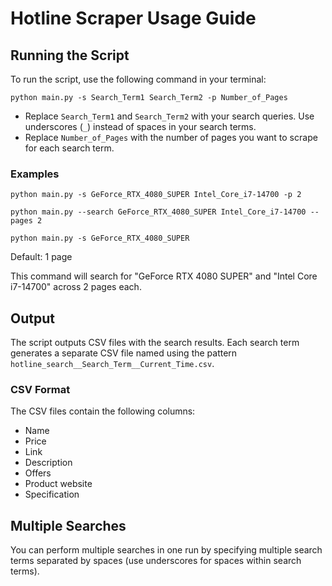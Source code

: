 # Hotline Scraper Usage Guide

## Running the Script

To run the script, use the following command in your terminal:

```python main.py -s Search_Term1 Search_Term2 -p Number_of_Pages```


- Replace `Search_Term1` and `Search_Term2` with your search queries. Use underscores (`_`) instead of spaces in your search terms.
- Replace `Number_of_Pages` with the number of pages you want to scrape for each search term.

### Examples

```python main.py -s GeForce_RTX_4080_SUPER Intel_Core_i7-14700 -p 2```


```python main.py --search GeForce_RTX_4080_SUPER Intel_Core_i7-14700 --pages 2```


```python main.py -s GeForce_RTX_4080_SUPER```

Default: 1 page


This command will search for "GeForce RTX 4080 SUPER" and "Intel Core i7-14700" across 2 pages each.

## Output

The script outputs CSV files with the search results. Each search term generates a separate CSV file named using the pattern `hotline_search__Search_Term__Current_Time.csv`.

### CSV Format

The CSV files contain the following columns:

- Name
- Price
- Link
- Description
- Offers
- Product website
- Specification

## Multiple Searches

You can perform multiple searches in one run by specifying multiple search terms separated by spaces (use underscores for spaces within search terms).
